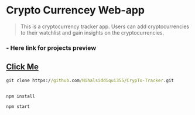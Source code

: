 # Crypto Currencey Web-app

> This is a cryptocurrency tracker app. Users can add cryptocurrencies to their watchlist and gain insights on the cryptocurrencies.

### - Here link for projects preview

##  [Click Me](https://decodercrypto-tracker.netlify.app/)


```cmd
git clone https://github.com/Nihalsiddiqui355/CrypTo-Tracker.git
```

```cmd

npm install

```

```cmd
npm start
```
